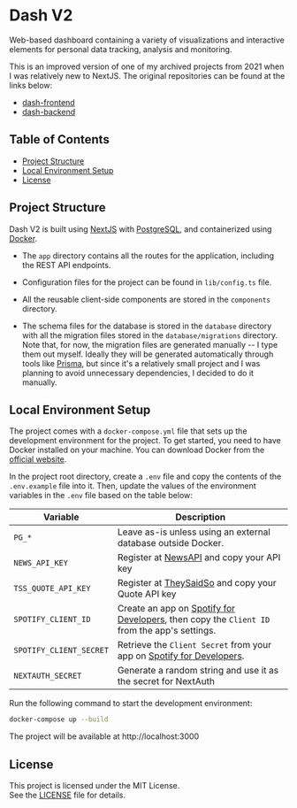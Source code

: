 # Dash V2

Web-based dashboard containing a variety of visualizations and
interactive elements for personal data tracking, analysis and
monitoring.

This is an improved version of one of my archived projects from
2021 when I was relatively new to NextJS. The original repositories
can be found at the links below:  

- [dash-frontend](https://github.com/mufasa159/dash-frontend)
- [dash-backend](https://github.com/mufasa159/dash-backend)



## Table of Contents

- [Project Structure](#project-structure)
- [Local Environment Setup](#local-environment-setup)
- [License](#license)



## Project Structure

Dash V2 is built using [NextJS](https://nextjs.org/) with
[PostgreSQL](https://www.postgresql.org/), and containerized using
[Docker](https://www.docker.com/). 


- The `app` directory contains all the routes for the application,
including the REST API endpoints.

- Configuration files for the project can be found in `lib/config.ts`
file.  

- All the reusable client-side components are stored in the
`components` directory.

- The schema files for the database is stored in the `database`
directory with all the migration files stored in the 
`database/migrations` directory. Note that, for now, the migration
files are generated manually -- I type them out myself. Ideally they
will be generated automatically through tools like
[Prisma](https://www.prisma.io/), but since it's a relatively small
project and I was planning to avoid unnecessary dependencies, I
decided to do it manually.



## Local Environment Setup

The project comes with a `docker-compose.yml` file that sets up the
development environment for the project. To get started, you need to
have Docker installed on your machine. You can download Docker from
the [official website](https://www.docker.com/).

In the project root directory, create a `.env` file and copy the
contents of the `.env.example` file into it. Then, update the values
of the environment variables in the `.env` file based on the table
below:

| Variable                | Description |
| ----------------------- | ----------- |
| `PG_*`                  | Leave as-is unless using an external database outside Docker. |
| `NEWS_API_KEY`          | Register at [NewsAPI](https://newsapi.org/register) and copy your API key |
| `TSS_QUOTE_API_KEY`     | Register at [TheySaidSo](https://theysaidso.com/register) and copy your Quote API key |
| `SPOTIFY_CLIENT_ID`     | Create an app on [Spotify for Developers](https://developer.spotify.com/dashboard/), then copy the `Client ID` from the app's settings. |
| `SPOTIFY_CLIENT_SECRET` | Retrieve the `Client Secret` from your app on [Spotify for Developers](https://developer.spotify.com/dashboard/). |
| `NEXTAUTH_SECRET`       | Generate a random string and use it as the secret for NextAuth | 


Run the following command to start the development environment:

```bash
docker-compose up --build
```

The project will be available at http://localhost:3000



## License

This project is licensed under the MIT License.  
See the [LICENSE](LICENSE) file for details.
